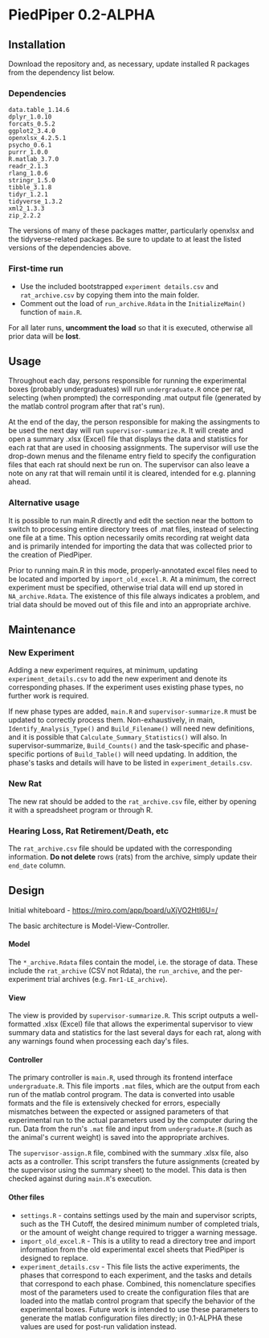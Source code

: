 # PiedPiper 0.2-ALPHA

## Installation
Download the repository and, as necessary, update installed R packages from the dependency list below.

### Dependencies
	data.table_1.14.6
	dplyr_1.0.10
	forcats_0.5.2
	ggplot2_3.4.0
	openxlsx_4.2.5.1
	psycho_0.6.1
	purrr_1.0.0
	R.matlab_3.7.0
	readr_2.1.3
	rlang_1.0.6
	stringr_1.5.0
	tibble_3.1.8
	tidyr_1.2.1
	tidyverse_1.3.2
	xml2_1.3.3 
	zip_2.2.2
	
The versions of many of these packages matter, particularly openxlsx and the tidyverse-related packages.
Be sure to update to at least the listed versions of the dependencies above.

### First-time run
- Use the included bootstrapped `experiment details.csv` and `rat_archive.csv` by copying them into the main folder. 
- Comment out the load of `run_archive.Rdata` in the `InitializeMain()` function of `main.R`.

For all later runs, **uncomment the load** so that it is executed, otherwise all prior data will be **lost**. 
	
## Usage
Throughout each day, persons responsible for running the experimental boxes (probably undergraduates) will run `undergraduate.R` once per rat, selecting (when prompted) the corresponding .mat output file (generated by the matlab control program after that rat's run). 

At the end of the day, the person responsible for making the assingments to be used the next day will run `supervisor-summarize.R`. It will create and open a summary .xlsx (Excel) file that displays the data and statistics for each rat that are used in choosing assignments. The supervisor will use the drop-down menus and the filename entry field to specify the configuration files that each rat should next be run on. The supervisor can also leave a note on any rat that will remain until it is cleared, intended for e.g. planning ahead.

### Alternative usage
It is possible to run main.R directly and edit the section near the bottom to switch to processing entire directory trees of .mat files, instead of selecting one file at a time. This option necessarily omits recording rat weight data and is primarily intended for importing the data that was collected prior to the creation of PiedPiper.

Prior to running main.R in this mode, properly-annotated excel files need to be located and imported by `import_old_excel.R`. At a minimum, the correct experiment must be specified, otherwise trial data will end up stored in `NA_archive.Rdata`. The existence of this file always indicates a problem, and trial data should be moved out of this file and into an appropriate archive. 

## Maintenance
### New Experiment
Adding a new experiment requires, at minimum, updating `experiment_details.csv` to add the new experiment and denote its corresponding phases. If the experiment uses existing phase types, no further work is required.

If new phase types are added, `main.R` and `supervisor-summarize.R` must be updated to correctly process them. Non-exhaustively, in main, `Identify_Analysis_Type()` and `Build_Filename()` will need new definitions, and it is possible that `Calculate_Summary_Statistics()` will also. In supervisor-summarize, `Build_Counts()` and the task-specific and phase-specific portions of `Build_Table()` will need updating. In addition, the phase's tasks and details will have to be listed in `experiment_details.csv`.

### New Rat
The new rat should be added to the `rat_archive.csv` file, either by opening it with a spreadsheet program or through R.

### Hearing Loss, Rat Retirement/Death, etc
The `rat_archive.csv` file should be updated with the corresponding information. **Do not delete** rows (rats) from the archive, simply update their `end_date` column. 
	
## Design
Initial whiteboard - https://miro.com/app/board/uXjVO2HtI6U=/

The basic architecture is Model-View-Controller.
#### Model
The `*_archive.Rdata` files contain the model, i.e. the storage of data. These include the `rat_archive` (CSV not Rdata), the `run_archive`, and the per-experiment trial archives (e.g. `Fmr1-LE_archive`).

#### View
The view is provided by `supervisor-summarize.R`. This script outputs a well-formatted .xlsx (Excel) file that allows the experimental supervisor to view summary data and statistics for the last several days for each rat, along with any warnings found when processing each day's files.

#### Controller
The primary controller is `main.R`, used through its frontend interface `undergraduate.R`. This file imports `.mat` files, which are the output from each run of the  matlab control program. The data is converted into usable formats and the file is extensively checked for errors, especially mismatches between the expected or assigned parameters of that experimental run to the actual parameters used by the computer during the run. Data from the run's `.mat` file and input from `undergraduate.R` (such as the animal's current weight) is saved into the appropriate archives.

The `supervisor-assign.R` file, combined with the summary .xlsx file, also acts as a controller. This script transfers the future assignments (created by the supervisor using the summary sheet) to the model. This data is then checked against during `main.R`'s execution.

#### Other files
- `settings.R` - contains settings used by the main and supervisor scripts, such as the TH Cutoff, the desired minimum number of completed trials, or the amount of weight change required to trigger a warning message.
- `import_old_excel.R` - This is a utility to read a directory tree and import information from the old experimental excel sheets that PiedPiper is designed to replace.
- `experiment_details.csv` - This file lists the active experiments, the phases that correspond to each experiment, and the tasks and details that correspond to each phase. Combined, this nomenclature specifies most of the parameters used to create the configuration files that are loaded into the matlab control program that specify the behavior of the experimental boxes. Future work is intended to use these parameters to generate the matlab configuration files directly; in 0.1-ALPHA these values are used for post-run validation instead.

